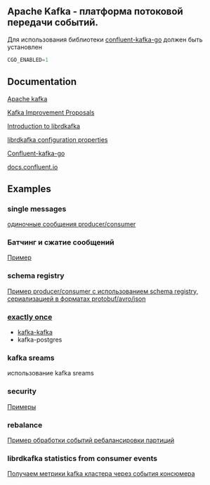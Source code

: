 ## Apache Kafka - платформа потоковой передачи событий.
Для использования библиотеки [confluent-kafka-go](https://github.com/confluentinc/confluent-kafka-go) должен быть установлен
```go
CGO_ENABLED=1
```

## Documentation
[Apache kafka](https://kafka.apache.org/documentation/)

[Kafka Improvement Proposals](https://cwiki.apache.org/confluence/display/KAFKA/Kafka+Improvement+Proposals)

[Introduction to librdkafka](https://github.com/confluentinc/librdkafka/blob/master/INTRODUCTION.md)

[librdkafka configuration properties](https://github.com/confluentinc/librdkafka/blob/master/CONFIGURATION.md)

[Confluent-kafka-go](https://github.com/confluentinc/confluent-kafka-go)

[docs.confluent.io](https://docs.confluent.io/platform/current/clients/confluent-kafka-go/index.html)


## Examples

### single messages
[одиночные сообщения producer/consumer](https://github.com/arslanovdi/kafka_examples/tree/master/single-message)

### Батчинг и сжатие сообщений
[Пример](https://github.com/arslanovdi/kafka_examples/tree/master/batch_messages)

### schema registry
[Пример producer/consumer с использованием schema registry, сериализацией в форматах protobuf/avro/json](https://github.com/arslanovdi/kafka_examples/tree/master/schema-registry)

### [exactly once](https://github.com/arslanovdi/kafka_examples/tree/master/exactly-once)
- [kafka-kafka](https://github.com/arslanovdi/kafka_examples/tree/master/exactly-once/kafka-kafka)
- kafka-postgres

### kafka sreams
использование kafka sreams

### security
[Примеры](https://github.com/arslanovdi/kafka_examples/tree/master/security)

### rebalance
[Пример обработки событий ребалансировки партиций](https://github.com/arslanovdi/kafka_examples/tree/master/rebalance)

### librdkafka statistics from consumer events
[Получаем метрики kafka кластера через события консюмера](https://github.com/arslanovdi/kafka_examples/tree/master/stats)
